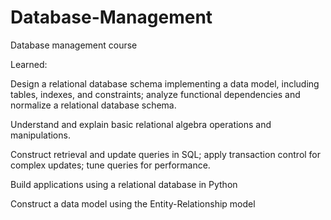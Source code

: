 # Database-Management
Database management course

Learned:

Design a relational database schema implementing a data model, including tables, indexes, and constraints; analyze functional dependencies and normalize
a relational database schema.

Understand and explain basic relational algebra operations and manipulations.

Construct retrieval and update queries in SQL; apply transaction control for complex updates; tune queries for performance.

Build applications using a relational database in Python
 
Construct a data model using the Entity-Relationship model
